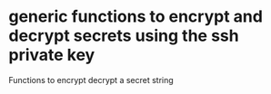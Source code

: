 <!-- markdownlint-disable MD041 -->
[//]: # (auto_md_to_doc_comments segment start A)

# generic functions to encrypt and decrypt secrets using the ssh private key

Functions to encrypt decrypt a secret string

[//]: # (auto_md_to_doc_comments segment end A)
